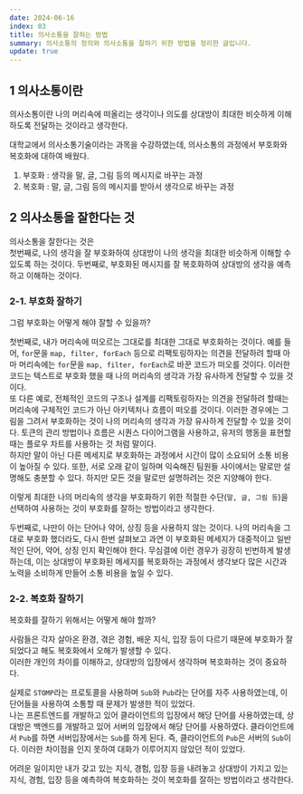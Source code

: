 ```yaml
---
date: 2024-06-16
index: 03
title: 의사소통을 잘하는 방법
summary: 의사소통의 정의와 의사소통을 잘하기 위한 방법을 정리한 글입니다.
update: true
---
```


## 1 의사소통이란
의사소통이란 나의 머리속에 떠올리는 생각이나 의도를 상대방이 최대한 비슷하게 이해하도록 전달하는 것이라고 생각한다.

대학교에서 의사소통기술이라는 과목을 수강하였는데, 의사소통의 과정에서 부호화와 복호화에 대하여 배웠다.
1. 부호화 : 생각을 말, 글, 그림 등의 메시지로 바꾸는 과정
2. 복호화 : 말, 글, 그림 등의 메시지를 받아서 생각으로 바꾸는 과정

## 2 의사소통을 잘한다는 것
의사소통을 잘한다는 것은  
첫번째로, 나의 생각을 잘 부호화하여 상대방이 나의 생각을 최대한 비슷하게 이해할 수 있도록 하는 것이다.
두번째로, 부호화된 메시지를 잘 복호화하여 상대방의 생각을 예측하고 이해하는 것이다.

### 2-1. 부호화 잘하기
그럼 부호화는 어떻게 해야 잘할 수 있을까?  

첫번째로, 내가 머리속에 떠오르는 그대로를 최대한 그대로 부호화하는 것이다.
예를 들어, `for`문을 `map, filter, forEach` 등으로 리팩토링하자는 의견을 전달하려 할때 아마 머리속에는 `for`문을 `map, filter, forEach`로 바꾼 코드가 떠오를 것이다. 이러한 코드는 텍스트로 부호화 했을 때 나의 머리속의 생각과 가장 유사하게 전달할 수 있을 것이다.  
또 다른 예로, 전체적인 코드의 구조나 설계를 리팩토링하자는 의견을 전달하려 할때는 머리속에 구체적인 코드가 아닌 아키텍처나 흐름이 떠오를 것이다. 이러한 경우에는 그림을 그려서 부호화하는 것이 나의 머리속의 생각과 가장 유사하게 전달할 수 있을 것이다. 토큰의 관리 방법이나 흐름은 시퀀스 다이어그램을 사용하고, 유저의 행동을 표현할 때는 플로우 차트를 사용하는 것 처럼 말이다.  
하지만 말이 아닌 다른 메세지로 부호화하는 과정에서 시간이 많이 소요되어 소통 비용이 높아질 수 있다. 또한, 서로 오래 같이 일하며 익숙해진 팀원들 사이에서는 말로만 설명해도 충분할 수 있다. 하지만 모든 것을 말로만 설명하려는 것은 지양해야 한다.  

이렇게 최대한 나의 머리속의 생각을 부호화하기 위한 적절한 수단(`말, 글, 그림 등`)을 선택하여 사용하는 것이 부호화를 잘하는 방법이라고 생각한다.  

두번째로, 나만이 아는 단어나 약어, 상징 등을 사용하지 않는 것이다.
나의 머리속을 그대로 부호화 했더라도, 다시 한번 살펴보고 과연 이 부호화된 메세지가 대중적이고 일반적인 단어, 약어, 상징 인지 확인해야 한다. 무심결에 이런 경우가 굉장히 빈번하게 발생하는데, 이는 상대방이 부호화된 메세지를 복호화하는 과정에서 생각보다 많은 시간과 노력을 소비하게 만들어 소통 비용을 높일 수 있다.

### 2-2. 복호화 잘하기
복호화를 잘하기 위해서는 어떻게 해야 할까?

사람들은 각자 살아온 환경, 겪은 경험, 배운 지식, 입장 등이 다르기 때문에 부호화가 잘 되었다고 해도 복호화에서 오해가 발생할 수 있다.  
이러한 개인의 차이를 이해하고, 상대방의 입장에서 생각하며 복호화하는 것이 중요하다.  

실제로 `STOMP`라는 프로토콜을 사용하며 `Sub`와 `Pub`라는 단어를 자주 사용하였는데, 이 단어들을 사용하여 소통할 때 문제가 발생한 적이 있었다.  
나는 프론트엔드를 개발하고 있어 클라이언트의 입장에서 해당 단어를 사용하였는데, 상대방은 백엔드를 개발하고 있어 서버의 입장에서 해당 단어를 사용하였다. 클라이언트에서 `Pub`를 하면 서버입장에서는 `Sub`를 하게 된다. 즉, 클라이언트의 `Pub`은 서버의 `Sub`이다. 이러한 차이점을 인지 못하여 대화가 이루어지지 않았던 적이 있었다.  

어려운 일이지만 내가 갖고 있는 지식, 경험, 입장 등을 내려놓고 상대방이 가지고 있는 지식, 경험, 입장 등을 예측하여 복호화하는 것이 복호화를 잘하는 방법이라고 생각한다.
